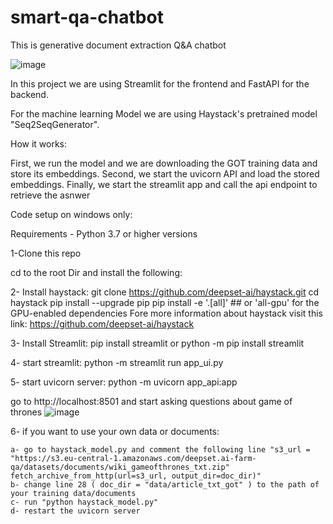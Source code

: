 # smart-qa-chatbot
This is generative document extraction  Q&A chatbot

![image](https://user-images.githubusercontent.com/22933014/158051433-63a2cd44-0f9d-4911-8f7f-fd1c81213291.png)

In this project we are using Streamlit for the frontend and FastAPI for the backend.

For the machine learning Model we are using Haystack's pretrained model "Seq2SeqGenerator".

How it works:

First, we run the model and we are downloading the GOT training data and store its embeddings.
Second, we start the uvicorn API and load the stored embeddings.
Finally, we start the streamlit app and call the api endpoint to retrieve the asnwer

Code setup on windows only:

Requirements - Python 3.7 or higher versions

1-Clone this repo

cd to the root Dir and install the following:

2- Install haystack:
  git clone https://github.com/deepset-ai/haystack.git
  cd haystack
  pip install --upgrade pip
  pip install -e '.[all]' ## or 'all-gpu' for the GPU-enabled dependencies
  Fore more information about haystack visit this link:  https://github.com/deepset-ai/haystack
  
3- Install Streamlit:
  pip install streamlit
  or python -m pip install streamlit
  
4- start streamlit:
  python -m streamlit run app_ui.py   
  
5- start uvicorn server:
  python -m uvicorn app_api:app
  
  go to http://localhost:8501 and start asking questions about game of thrones
  ![image](https://user-images.githubusercontent.com/22933014/158054626-108a6881-e8fe-41af-956b-624a04ff251b.png)

6- if you want to use your own data or documents:

    a- go to haystack_model.py and comment the following line "s3_url = "https://s3.eu-central-1.amazonaws.com/deepset.ai-farm-qa/datasets/documents/wiki_gameofthrones_txt.zip"
    fetch_archive_from_http(url=s3_url, output_dir=doc_dir)"
    b- change line 28 ( doc_dir = "data/article_txt_got" ) to the path of your training data/documents
    c- run "python haystack_model.py"
    d- restart the uvicorn server
